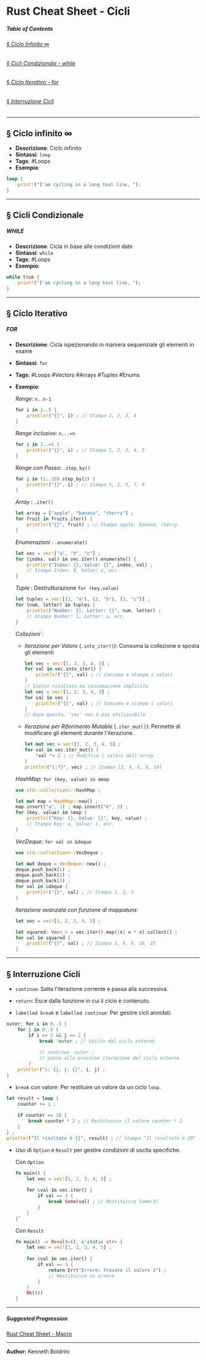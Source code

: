 # **Rust Cheat Sheet - Cicli**
##### **Table of Contents**
###### [§ Ciclo Infinito ∞](#[-Ciclo-infinito--1)
###### [§ Cicli Condizionale - while](#-Cicli-Condizionale-1)
###### [§ Ciclo Iterativo - for](#-Ciclo-Iterativo-1)
###### [§ Interruzione Cicli](#-Interruzione-Cicli-1)
	
---
## **§ Ciclo infinito ∞**
	
- **Descrizione**: Ciclo infinito
- **Sintassi**: `loop` 
- **Tags**: #Loops 
- **Esempio**:
	
```Rust
loop {
	print!("I'am cycling in a long text line, ");
}
```
	
	
---
## **§ Cicli Condizionale**
	
##### WHILE
	
- **Descrizione**: Cicla in base alle condizioni date
- **Sintassi**: `while`
- **Tags**: #Loops 
- **Esempio**:
	
```Rust
while true {
	print!("I'am cycling in a long text line, ");
}
```
	
	
---
## **§ Ciclo Iterativo**
	
##### FOR
	
- **Descrizione**: Cicla ispezionando in maniera sequenziale gli elementi in esame
- **Sintassi**: `for`
- **Tags**: #Loops #Vectors #Arrays #Tuples #Enums
- **Esempio**:
	
	*Range*:    `n..n-1`
	```Rust
	for i in 1..5 { 
		println!("{}", i) ; // Stampa 1, 2, 3, 4
	} 
	```
	
	
	*Range inclusivo*:    `n...=n`
	```Rust
	for i in 1..=5 { 
		println!("{}", i) ; // Stampa 1, 2, 3, 4, 5 
	}
	```
	
	
	*Range con Passo*:    `.step_by()`
	```Rust
	for i in (1..10).step_by(2) { 
		println!("{}", i) ; // Stampa 1, 3, 5, 7, 9 
	}
	```
	
	
	*Array* :    `.iter()` 
	```Rust
	let array = ["apple", "banana", "cherry"] ; 
	for fruit in fruits.iter() { 
		println!("{}", fruit) ; // Stampa apple, banana, cherry
	}
	```
	
	
	*Enumerazioni* :    `.enumerate()`
	```Rust
	let vec = vec!["a", "b", "c"] ; 
	for (index, val) in vec.iter().enumerate() { 
		println!("Index: {}, Value: {}", index, val) ; 
		// Stampa Index: 0, Value: a, ecc. 
	}
	```
	
	
	*Tuple* :    Destrutturazione `for (key,value)` 
	```Rust
	let tuples = vec![(1, "a"), (2, "b"), (3, "c")] ; 
	for (num, letter) in tuples { 
		println!("Number: {}, Letter: {}", num, letter) ; 
		// Stampa Number: 1, Letter: a, ecc.
	}
	```
	
	
	*Collezioni* :    
	- *Iterazione per Valore* (`.into_iter()`): Consuma la collezione e sposta gli elementi  
		```Rust
		let vec = vec![1, 2, 3, 4, 5] ; 
		for val in vec.into_iter() { 
			println!("{}", val) ; // Consuma e stampa i valori 
		} 
		// Stesso risultato ma consumazione implicita 
		let vec = vec![1, 2, 3, 4, 5] ; 
		for val in vec { 
			println!("{}", val) ; // Consuma e stampa i valori 
		}
		// Dopo questo, 'vec' non è più utilizzabile
		```
	 - *Iterazione per Riferimento Mutable* (`.iter_mut()`): Permette di modificare gli elementi durante l'iterazione.
		```Rust
		let mut vec = vec![1, 2, 3, 4, 5] ; 
		for val in vec.iter_mut() { 
			*val *= 2 ; // Modifica i valori dell'array
		} 
		println!("{:?}", vec) ; // Stampa [2, 4, 6, 8, 10]
		```
	
	
	*HashMap*:    `for (key, value) in &map`
	```Rust
	use std::collections::HashMap ;
	
	let mut map = HashMap::new() ; 
	map.insert("a", 1) ; map.insert("b", 2) ; 
	for (key, value) in &map { 
		println!("Key: {}, Value: {}", key, value) ; 
		// Stampa Key: a, Value: 1, ecc.
	}
	```
	
	
	*VecDeque*:    `for val in &deque`
	```Rust
	use std::collections::VecDeque ;

	let mut deque = VecDeque::new() ; 
	deque.push_back(1) ; 
	deque.push_back(2) ; 
	deque.push_back(3) ; 
	for val in &deque { 
		println!("{}", val) ; // Stampa 1, 2, 3
	}
	```
	
	
	*Iterazione avanzata con funzione di mappatura*:
	```Rust
	let vec = vec![1, 2, 3, 4, 5] ; 
	
	let squared: Vec<_> = vec.iter().map(|x| x * x).collect() ; 
	for val in squared { 
		println!("{}", val) ; // Stampa 1, 4, 9, 16, 25 
	}
	```
	
	
---
## **§ Interruzione Cicli**
	
- `continue`: Salta l'iterazione corrente e passa alla successiva.
	
- `return`: Esce dalla funzione in cui il ciclo è contenuto.
	
- `labelled break` e `labelled continue`: Per gestire cicli annidati.
```Rust
outer: for i in 0..5 { 		
	for j in 0..5 { 
		if i == 2 && j == 2 { 
			break 'outer ; // Uscita dal ciclo esterno 
			
			// continue 'outer ;
			// passa alla prossima iterazione del ciclo esterno
		} 
	println!("i: {}, j: {}", i, j) ; 
}
```
	
	
- `break` con valore: Per restituire un valore da un ciclo `loop`.
```Rust
let result = loop { 
	counter += 1 ; 
	
	if counter == 10 { 
		break counter * 2 ; // Restituisce il valore counter * 2 
	}
} ;
println!("Il risultato è {}", result) ; // Stampa "Il risultato è 20"
```
	
	
- Uso di `Option` e `Result` per gestire condizioni di uscita specifiche.
	
	Con `Option`
	```Rust
	fn main() {
		let vec = vec![1, 2, 3, 4, 5] ;
		
		for &val in vec.iter() {         
			if val == 3 {             
				break Some(val) ; // Restituisce Some(3)         
			}     
		} 
	}`
	```
	
	
	Con `Result`
	```Rust
	fn main() -> Result<(), &'static str> {     
		let vec = vec![1, 2, 3, 4, 5] ;      
		
		for &val in vec.iter() {         
			if val == 3 {             
				return Err("Errore: trovato il valore 3") ; 
				// Restituisce un errore         
			}     
		}      		
		Ok(()) 
	}
	```
	
	
---
##### Suggested Progression
[Rust Cheat Sheet - Macro](./rust_cheat_sheet_macros.md)
	
---
	
**Author:** Kenneth Boldrini
